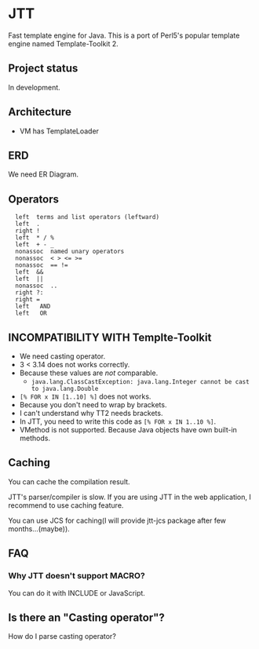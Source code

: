 # JTT

Fast template engine for Java.
This is a port of Perl5's popular template engine named Template-Toolkit 2.


## Project status

In development.

## Architecture

  * VM has TemplateLoader

## ERD

We need ER Diagram.

## Operators

```
  left	terms and list operators (leftward)
  left	.
  right	!
  left	* / %
  left	+ - _
  nonassoc	named unary operators
  nonassoc	< > <= >=
  nonassoc	== !=
  left	&&
  left	||
  nonassoc	..
  right	?:
  right	=
  left   AND
  left   OR
```

## INCOMPATIBILITY WITH Templte-Toolkit

 * We need casting operator.
 * 3 < 3.14 does not works correctly.
  * Because these values are *not* comparable.
    * `java.lang.ClassCastException: java.lang.Integer cannot be cast to java.lang.Double`
 * `[% FOR x IN [1..10] %]` does not works.
  * Because you don't need to wrap by brackets.
  * I can't understand why TT2 needs brackets.
  * In JTT, you need to write this code as `[% FOR x IN 1..10 %]`.
 * VMethod is not supported. Because Java objects have own built-in methods.

## Caching

You can cache the compilation result.

JTT's parser/compiler is slow. If you are using JTT in the web application, I recommend to use caching feature.

You can use JCS for caching(I will provide jtt-jcs package after few months...(maybe)).

## FAQ

### Why  JTT doesn't support MACRO?

You can do it with INCLUDE or JavaScript.

## Is there an "Casting operator"?

How do I parse casting operator?
